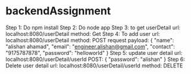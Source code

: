 # backendAssignment
Step 1: Do npm install 
Step 2: Do node app
Step 3: to get userDetail
    url: localhost:8080/userDetail
    method: Get
Step 4: To add user 
    url: localhost:8080/userDetail
    method: POST
    request payload: {
	"name": "alishan ahamad",
	"email": "engineer.alishan@gmail.com",
	"contact": "9175787878",
	"password": "helloworld"
}
Step 5: update user detail
    url: localhost:8080/userDetail/userId
    POST: {
	"password": "alishan"
}
Step 6: Delete user detail
    url: localhost:8080/userDetail/userId
    method: DELETE